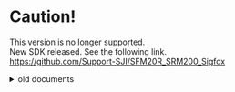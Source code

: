 # Caution!
This version is no longer supported.  
New SDK released. See the following link.  
https://github.com/Support-SJI/SFM20R_SRM200_Sigfox   

<details markdown="1">
<summary>old documents</summary>
# Introduction

The purpose of this tutorial is to help you getting started with Seongji Sigfox quad-mode module, how-to setup their SDK. 
Sigfox quad-mode module is including Sigfox connectivity, WiFi, BLE and GPS and multiple sensors (magnetic, temperature, accelerometer). 
The EVK also comes with an NFC tag. 
The main core of the module is based on the Nordic nRF52832 SOC. 
Seongji has developed an application layer on top of Nordic SDK to interact with all connectivity blocks and sensors. 
BLE can be directly programmed using Nordic SDK directives as it is embedded into the nRF52 chip.
- [nRF52 SDK Version Infomation](sdk_version.txt)
- Projects
  - development/SFM/demoApp : Basic Demo Application
  - development/SFM/demoApp_Simple : Simplified demoApp
  - development/SFM/demoBootloader : Boot Loader with DFU(BLE Fota)
- Extract of source file for development : run extract_src_files.cmd
- Delete files created at build time : run remove_unnecessary_files.cmd

# Issue
- __Acceleration sensor inside the module could be changed after around Q3, 2018 from BMA250E to BMA253.__
  - BOSH notified E.O.L of the BMA250E in Jan.,2018.
  - Main difference between two parts is resolution of the acceleration. 10bit for BMA250E and 12bit for BMA253.
  - Please refer to the application note for accelerometer. [BMA253_Datasheet](development/SFM/documentation/datasheet/Bosch_01242017_BMA253-1217713.pdf)

# Hardware
  - [Seongji Sigfox evaluation board](development/SFM/documentation/pics/SFM20R_EVB.jpg)
  - JLink/SWD cable
  - [nRF52 DK board](development/SFM/documentation/pics/nRF52_DK.jpg): optional, used as a master to connect to the Seongji dev kit using SWD. Can be bypassed if you own JTAG/SWD debugger probe.
  - [Block diagram](development/SFM/documentation/wssfm20r_block_20180226.pdf)

# SES (SEGGER Embedded Studio for windows)
[Development_Environment_Setup_Guide](development/SFM/documentation/manual/[SEONGJI]Development_Environment_Setup_Guide_V300.pdf)

# Architecture of the SDK
[AppNote_SFM20R_Architecture_of_SW](development/SFM/documentation/manual/[SEONGJI]AppNote_SFM_Architecture_of_SW_V300.pdf)

The Seongji SDK is based on top of Nordic nRF5x SDK. You will find the regular Nordic directories:
- components
- documentation
- examples
- external
- svd

In addition to them, Seongji SDK has been created into the __development/SFM__ directory, including the following:
- binary
  - download_APP.cmd : app fw write via JLink.
  - download_Factory.cmd : all fw write after erase flash via JLink.
  - DFU_packages : DFU package for over-the-air update via BLE
  - factory_download_images : for factory_download

- [documentation](development/SFM/documentation) : Seongji [manuals](development/SFM/documentation/manual/) and application notes
- demoBootloader : source code for the bootloader (already flashed on the module)
- demoApp : this is a more complete example. The application starts by broadcasting a BLE beacon. Then it scans WiFi band and sends BSSID with highest RSSI using Sigfox. Afterwards, if a GPS location has been detected it is also sent using Sigfox. This process is repeated every 10 minutes by default.
- common/src, common/lib : common source files and lib
- common/config : defines
- demoApp/pca10040/s132/ses,  demoBootloader/pca10040/s132/ses : project files for SES

# Support Modules and devices
### need to modify "development/common/config/cfg_config_defines.h"
##### modules Defines (need to modify MODEL_NAME, MODULE_TYPE)
```
SFM20R : MODEL_NAME to "SFM20R" and MODULE_TYPE to CDEV_MODULE_SFM20R
SFM60R : MODEL_NAME to "SFM60R" and MODULE_TYPE to CDEV_MODULE_SFM60R
SRM200A : MODEL_NAME to "SRM200" and MODULE_TYPE to CDEV_MODULE_SRM20
```
##### Device Defines (need to modify CDEV_BOARD_TYPE)
```
#define CDEV_BOARD_EVB                           (1)
#define CDEV_BOARD_IHERE                         (2)
```
##### eg. (Do not change comments and spaces)
```
"SFM20R EVB"
#define CDEV_MODEL_NAME "SFM20R"   //MODEL NAME SIZE IS 6BYTE
#define CDEV_MODULE_TYPE                        CDEV_MODULE_SFM20R
#define CDEV_BOARD_TYPE                          CDEV_BOARD_EVB  //REPLACE_DEVICE_DEFINE_HERE
```

##### There is a batch file to change the target.

```
eg. SFM20R EVB
development/SFM/demoApp/changeConfig_SFM20R_EVB.cmd
```

### Flashing the module
Seongji SDK includes Nordic tools and flash the code for Windows.
- development/SFM/binary/ (after build with SES)
- How to use J-LINK with DK board (EVB)
![Alt](development/SFM/documentation/pics/SFM20R_NordicEVK.jpg "Wisol EVK and Nordic DK")
- How to use J-LINK (iHere)
![Alt](development/SFM/documentation/pics/ihere_connect.jpg "Wisol iHere and jtag device")

### How to flash the application via DFU

[![how to download over FOTA](development/SFM/documentation/pics/how_to_download_over_FOTA.png)](https://youtu.be/YftrZyONju8)

### Debugging via JLink/SWD

To debug messages via SWD link, J-Link software must be installed first.
For Windows, starts the program J-Link RTT Viewer with following parameters

![Alt](development/SFM/documentation/pics/RTTViewerSetup.PNG "RTT Viewer Setup")

Once connected, debug messages will be displayed in the terminal window.

The debug messages are printed with the function ```cPrintLog()```

![Alt](development/SFM/documentation/pics/RTTViewer.PNG "RTT Viewer")

### RTT Command with EVB
```
"CC" : Connect RTT over cTBC (use PC Tool)
"CR" : Reset
"CF" : Setting Value Reset
"CMx" : set bootmode (x-0:normal, 1:wifi rf test, 2:wifi always on, 3:ble test, 4:gps test mode, 5:wifi rf test bridge from RTT to uart, 6:sigfox over RTT, 7:sigfox over Uart, 8:WIFI AP(SFMTEST0000) and BLE BEACON)
"CL" : debug log get
```

